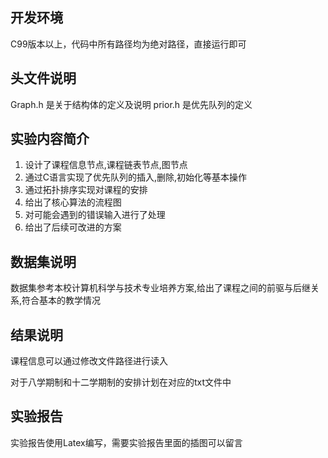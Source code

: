 ## 开发环境

C99版本以上，代码中所有路径均为绝对路径，直接运行即可



## 头文件说明

Graph.h	是关于结构体的定义及说明
prior.h	   是优先队列的定义


## 实验内容简介

1. 设计了课程信息节点,课程链表节点,图节点
2. 通过C语言实现了优先队列的插入,删除,初始化等基本操作
3. 通过拓扑排序实现对课程的安排
4. 给出了核心算法的流程图
5. 对可能会遇到的错误输入进行了处理
6. 给出了后续可改进的方案


## 数据集说明

数据集参考本校计算机科学与技术专业培养方案,给出了课程之间的前驱与后继关系,符合基本的教学情况

## 结果说明

课程信息可以通过修改文件路径进行读入

对于八学期制和十二学期制的安排计划在对应的txt文件中


## 实验报告

实验报告使用Latex编写，需要实验报告里面的插图可以留言

